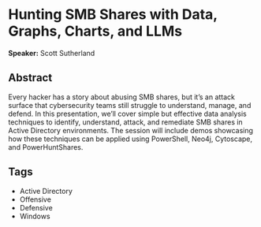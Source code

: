 # Hunting SMB Shares with Data, Graphs, Charts, and LLMs

**Speaker:** Scott Sutherland

## Abstract

Every hacker has a story about abusing SMB shares, but it’s an attack surface that cybersecurity teams still struggle to understand, manage, and defend. In this presentation, we’ll cover simple but effective data analysis techniques to identify, understand, attack, and remediate SMB shares in Active Directory environments. The session will include demos showcasing how these techniques can be applied using PowerShell, Neo4j, Cytoscape, and PowerHuntShares.

## Tags

- Active Directory
- Offensive
- Defensive
- Windows
